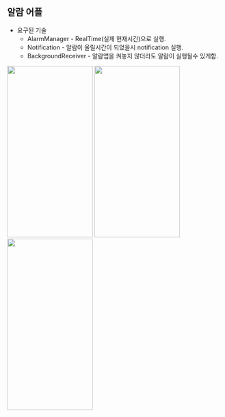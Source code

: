 ## 알람 어플

+ 요구된 기술
    - AlarmManager - RealTime(실제 현재시간)으로 실행.
    - Notification - 알람이 울릴시간이 되었을시 notification 실행.
    - BackgroundReceiver - 알람앱을 켜놓지 않더라도 알람이 실행될수 있게함.

<img src="https://user-images.githubusercontent.com/84216838/150056416-3328f888-e771-408f-a398-38972cf9cb76.png"  width="200" height="400"/>
<img src="https://user-images.githubusercontent.com/84216838/150261506-bef3e381-fa78-44bd-b15c-8b020408b1d1.png" width="200" height="400"/>
<img src="https://user-images.githubusercontent.com/84216838/150261959-4cd8b6bf-a4d3-496a-8865-c4ddbc7fc81c.png" width="200" height="400"/>